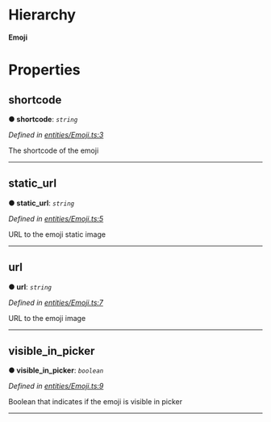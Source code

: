 

# Hierarchy

**Emoji**

# Properties

<a id="shortcode"></a>

##  shortcode

**● shortcode**: *`string`*

*Defined in [entities/Emoji.ts:3](https://github.com/lagunehq/core/blob/31cfc86/src/entities/Emoji.ts#L3)*

The shortcode of the emoji

___
<a id="static_url"></a>

##  static_url

**● static_url**: *`string`*

*Defined in [entities/Emoji.ts:5](https://github.com/lagunehq/core/blob/31cfc86/src/entities/Emoji.ts#L5)*

URL to the emoji static image

___
<a id="url"></a>

##  url

**● url**: *`string`*

*Defined in [entities/Emoji.ts:7](https://github.com/lagunehq/core/blob/31cfc86/src/entities/Emoji.ts#L7)*

URL to the emoji image

___
<a id="visible_in_picker"></a>

##  visible_in_picker

**● visible_in_picker**: *`boolean`*

*Defined in [entities/Emoji.ts:9](https://github.com/lagunehq/core/blob/31cfc86/src/entities/Emoji.ts#L9)*

Boolean that indicates if the emoji is visible in picker

___

